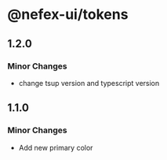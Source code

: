 # @nefex-ui/tokens

## 1.2.0

### Minor Changes

- change tsup version and typescript version

## 1.1.0

### Minor Changes

- Add new primary color
